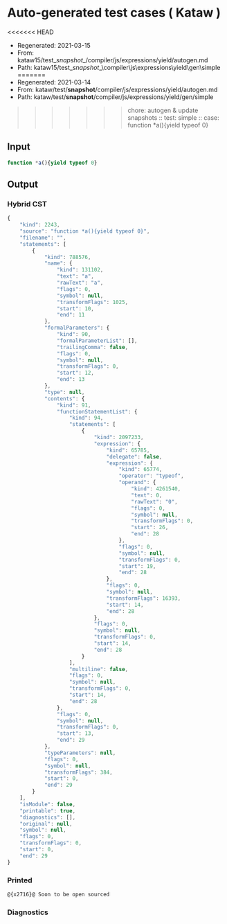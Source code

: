 # Auto-generated test cases ( Kataw )
<<<<<<< HEAD
- Regenerated: 2021-03-15
- From: kataw15/test\__snapshot__/compiler/js/expressions/yield/autogen.md
- Path: kataw15/test\__snapshot__\compiler\js\expressions\yield\gen\simple
=======
- Regenerated: 2021-03-14
- From: kataw/test/__snapshot__/compiler/js/expressions/yield/autogen.md
- Path: kataw/test/__snapshot__/compiler/js/expressions/yield/gen/simple
>>>>>>> chore: autogen & update snapshots
> :: test: simple
> :: case: function *a(){yield typeof 0}
## Input

`````js
function *a(){yield typeof 0}
`````

## Output

### Hybrid CST

```javascript
{
    "kind": 2243,
    "source": "function *a(){yield typeof 0}",
    "filename": "",
    "statements": [
        {
            "kind": 788576,
            "name": {
                "kind": 131102,
                "text": "a",
                "rawText": "a",
                "flags": 0,
                "symbol": null,
                "transformFlags": 1025,
                "start": 10,
                "end": 11
            },
            "formalParameters": {
                "kind": 90,
                "formalParameterList": [],
                "trailingComma": false,
                "flags": 0,
                "symbol": null,
                "transformFlags": 0,
                "start": 12,
                "end": 13
            },
            "type": null,
            "contents": {
                "kind": 91,
                "functionStatementList": {
                    "kind": 94,
                    "statements": [
                        {
                            "kind": 2097233,
                            "expression": {
                                "kind": 65785,
                                "delegate": false,
                                "expression": {
                                    "kind": 65774,
                                    "operator": "typeof",
                                    "operand": {
                                        "kind": 4261540,
                                        "text": 0,
                                        "rawText": "0",
                                        "flags": 0,
                                        "symbol": null,
                                        "transformFlags": 0,
                                        "start": 26,
                                        "end": 28
                                    },
                                    "flags": 0,
                                    "symbol": null,
                                    "transformFlags": 0,
                                    "start": 19,
                                    "end": 28
                                },
                                "flags": 0,
                                "symbol": null,
                                "transformFlags": 16393,
                                "start": 14,
                                "end": 28
                            },
                            "flags": 0,
                            "symbol": null,
                            "transformFlags": 0,
                            "start": 14,
                            "end": 28
                        }
                    ],
                    "multiline": false,
                    "flags": 0,
                    "symbol": null,
                    "transformFlags": 0,
                    "start": 14,
                    "end": 28
                },
                "flags": 0,
                "symbol": null,
                "transformFlags": 0,
                "start": 13,
                "end": 29
            },
            "typeParameters": null,
            "flags": 0,
            "symbol": null,
            "transformFlags": 384,
            "start": 0,
            "end": 29
        }
    ],
    "isModule": false,
    "printable": true,
    "diagnostics": [],
    "original": null,
    "symbol": null,
    "flags": 0,
    "transformFlags": 0,
    "start": 0,
    "end": 29
}
```

### Printed

```javascript
@{x2716}@ Soon to be open sourced
```

### Diagnostics

```javascript

```

